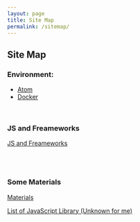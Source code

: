 ```yaml
---
layout: page
title: Site Map
permalink: /sitemap/
---
```



## Site Map


### Environment:

<ul>
    <li><a href="/env/atom/">Atom</a></li>
    <li><a href="/env/docker/">Docker</a></li>
</ul>



<br/>

### JS and Freameworks

[JS and Freameworks](/js/)



<br/><br/>

### Some Materials

[Materials](/materials/)

[List of JavaScript Library (Unknown for me)](/js-library-list/)
